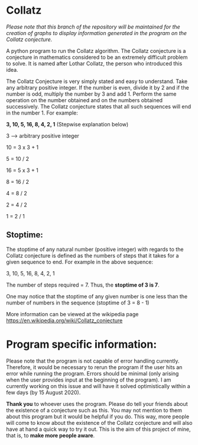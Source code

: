 # Collatz
*Please note that this branch of the repository will be maintained for the creation of graphs to display information generated in the program on the Collatz conjecture.*

A python program to run the Collatz algorithm.
The Collatz conjecture is a conjecture in mathematics considered to be an extremely difficult problem to solve. It is named after Lothar Collatz, the person who introduced this idea.

The Collatz Conjecture is very simply stated and easy to understand. Take any arbitrary positive integer.
If the number is even, divide it by 2 and if the number is odd, multiply the number by 3 and add 1. Perform the same operation on the number obtained and on the numbers obtained successively. The Collatz conjecture states that all such sequences will end in the number 1. For example:

**3, 10, 5, 16, 8, 4, 2, 1** (Stepwise explanation below)

3   --> arbitrary positive integer

10  = 3 x 3 + 1

5   = 10 / 2

16  = 5 x 3 + 1

8   = 16 / 2

4   = 8 / 2

2   = 4 / 2

1   = 2 / 1

## Stoptime:

The stoptime of any natural number (positive integer) with regards to the Collatz conjecture is defined as the numbers of steps that it takes for a given sequence to end. For example in the above sequence:

3, 10, 5, 16, 8, 4, 2, 1

The number of steps required = 7. Thus, the **stoptime of 3 is 7**.

One may notice that the stoptime of any given number is one less than the number of numbers in the sequence (stoptime of 3 = 8  - 1)

More information can be viewed at the wikipedia page https://en.wikipedia.org/wiki/Collatz_conjecture

# Program specific information:

Please note that the program is not capable of error handling currently. Therefore, it would be necessary to rerun the program if the user hits an error while running the program. Errors should be minimal (only arising when the user provides input at the beginning of the program). I am currently working on this issue and will have it solved optimistically within a few days (by 15 August 2020). 

**Thank you** to whoever uses the program. Please do tell your friends about the existence of a conjecture such as this. You may
not mention to them about this program but it would be helpful if you do. This way, more people will come to know about the existence of the Collatz conjecture and will also have at hand a quick way to try it out. This is the aim of this project of mine, that is, to **make more people aware**.

